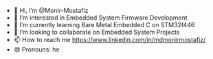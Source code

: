 - 👋 Hi, I’m @Monir-Mostafiz
- 👀 I’m interested in Embedded System Firmware Development
- 🌱 I’m currently learning Bare Metal Embedded C on STM32f446
- 💞️ I’m looking to collaborate on Embedded System Projects
- 📫 How to reach me https://www.linkedin.com/in/mdmonirmostafiz/
- 😄 Pronouns: he


<!---
Monir-Mostafiz/Monir-Mostafiz is a ✨ special ✨ repository because its `README.md` (this file) appears on your GitHub profile.
You can click the Preview link to take a look at your changes.
--->
